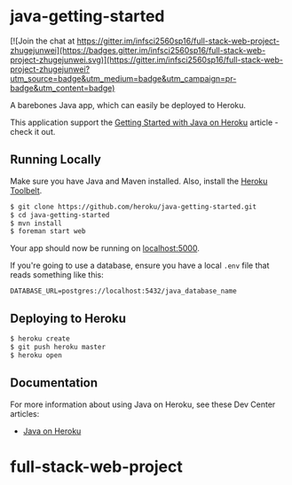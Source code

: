 # java-getting-started

[![Join the chat at https://gitter.im/infsci2560sp16/full-stack-web-project-zhugejunwei](https://badges.gitter.im/infsci2560sp16/full-stack-web-project-zhugejunwei.svg)](https://gitter.im/infsci2560sp16/full-stack-web-project-zhugejunwei?utm_source=badge&utm_medium=badge&utm_campaign=pr-badge&utm_content=badge)

A barebones Java app, which can easily be deployed to Heroku.  

This application support the [Getting Started with Java on Heroku](https://devcenter.heroku.com/articles/getting-started-with-java) article - check it out.

## Running Locally

Make sure you have Java and Maven installed.  Also, install the [Heroku Toolbelt](https://toolbelt.heroku.com/).

```sh
$ git clone https://github.com/heroku/java-getting-started.git
$ cd java-getting-started
$ mvn install
$ foreman start web
```

Your app should now be running on [localhost:5000](http://localhost:5000/).

If you're going to use a database, ensure you have a local `.env` file that reads something like this:

```
DATABASE_URL=postgres://localhost:5432/java_database_name
```

## Deploying to Heroku

```sh
$ heroku create
$ git push heroku master
$ heroku open
```

## Documentation

For more information about using Java on Heroku, see these Dev Center articles:

- [Java on Heroku](https://devcenter.heroku.com/categories/java)
# full-stack-web-project
